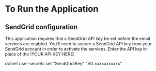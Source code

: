 # To Run the Application

## SendGrid configuration 
This application requires that a SendGrid API key be set before the email services are enabled. You'll need to secure a SendGrid API key from your
SendGrid account in order to activate the services. Enter the API key in place of the (YOUR API KEY HERE) 

dotnet user-secrets set "SendGrid:Key" "SG.xxxxxxxxxxx"
